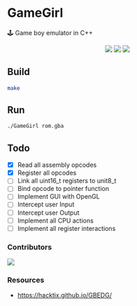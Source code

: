 # GameGirl
🕹️ Game boy emulator in C++

<p align="center">
  <img src="https://img.shields.io/github/issues/Neotoxic-off/GameGirl"/>
  <img src="https://img.shields.io/github/repo-size/Neotoxic-off/GameGirl"/>
  <img src="https://img.shields.io/github/languages/code-size/Neotoxic-off/GameGirl"/>
</p>

## Build
```sh
make
```

## Run
```sh
./GameGirl rom.gba
```

## Todo
- [x] Read all assembly opcodes
- [x] Register all opcodes
- [ ] Link all uint16_t registers to unit8_t
- [ ] Bind opcode to pointer function
- [ ] Implement GUI with OpenGL
- [ ] Intercept user Input
- [ ] Intercept user Output
- [ ] Implement all CPU actions
- [ ] Implement all register interactions

### Contributors

<a href="https://github.com/Neotoxic-off/GameGirl/graphs/contributors">
  <img src="https://contrib.rocks/image?repo=Neotoxic-off/GameGirl" />
</a>

### Resources
- https://hacktix.github.io/GBEDG/
